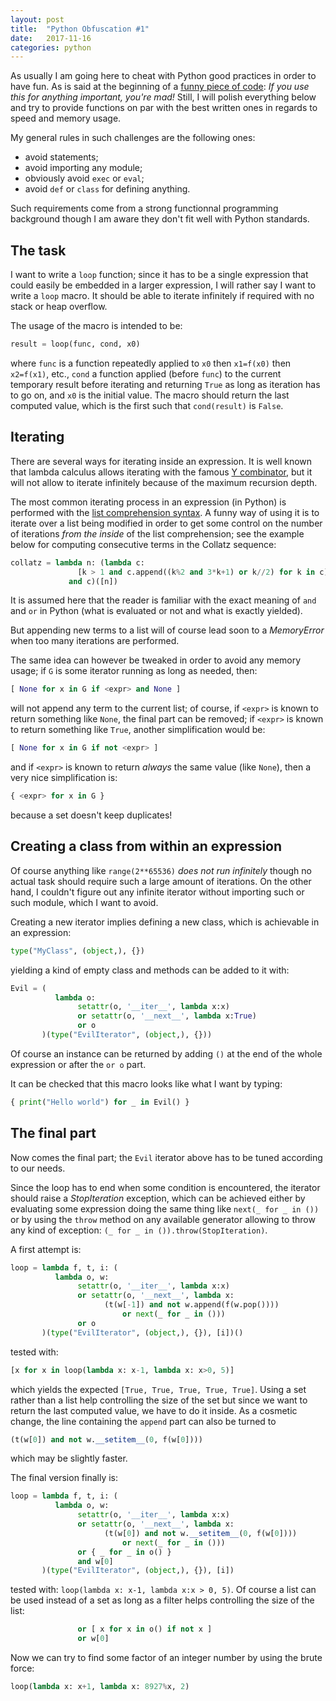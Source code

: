```yaml
---
layout: post
title:  "Python Obfuscation #1"
date:   2017-11-16
categories: python
---
```


As usually I am going here to cheat with Python good practices in order to have fun. As is said at the beginning of a [funny piece of code](https://gist.github.com/brool/1679908): _If you use this for anything important, you're mad!_ Still, I will polish everything below and try to provide functions on par with the best written ones in regards to speed and memory usage.

My general rules in such challenges are the following ones:

  * avoid statements;
  * avoid importing any module;
  * obviously avoid `exec` or `eval`;
  * avoid `def` or `class` for defining anything.

Such requirements come from a strong functionnal programming background though I am aware they don't fit well with Python standards.

## The task

I want to write a `loop` function; since it has to be a single expression that could easily be embedded in a larger expression, I will rather say I want to write a `loop` macro. It should be able to iterate infinitely if required with no stack or heap overflow.

The usage of the macro is intended to be:

~~~python
result = loop(func, cond, x0)
~~~

where `func` is a function repeatedly applied to `x0` then `x1=f(x0)` then `x2=f(x1)`, etc., `cond` a function applied (before `func`) to the current temporary result before iterating and returning `True` as long as iteration has to go on, and `x0` is the initial value. The macro should return the last computed value, which is the first such that `cond(result)` is `False`.

## Iterating

There are several ways for iterating inside an expression. It is well known that lambda calculus allows iterating with the famous [Y combinator](https://en.wikipedia.org/wiki/Fixed-point_combinator), but it will not allow to iterate infinitely because of the maximum recursion depth.

The most common iterating process in an expression (in Python) is performed with the [list comprehension syntax](https://docs.python.org/2/tutorial/datastructures.html#list-comprehensions). A funny way of using it is to iterate over a list being modified in order to get some control on the number of iterations _from the inside_ of the list comprehension; see the example below for computing consecutive terms in the Collatz sequence:

~~~python
collatz = lambda n: (lambda c:
               [k > 1 and c.append((k%2 and 3*k+1) or k//2) for k in c]
             and c)([n])
~~~

It is assumed here that the reader is familiar with the exact meaning of `and` and `or` in Python (what is evaluated or not and what is exactly yielded).

But appending new terms to a list will of course lead soon to a _MemoryError_ when too many iterations are performed.

The same idea can however be tweaked in order to avoid any memory usage; if `G` is some iterator running as long as needed, then:

~~~python
[ None for x in G if <expr> and None ]
~~~

will not append any term to the current list; of course, if `<expr>` is known to return something like `None`, the final part can be removed; if `<expr>` is known to return something like `True`, another simplification would be:

~~~python
[ None for x in G if not <expr> ]
~~~

and if `<expr>` is known to return _always_ the same value (like `None`), then a very nice simplification is:

~~~python
{ <expr> for x in G }
~~~

because a set doesn't keep duplicates!

## Creating a class from within an expression

Of course anything like `range(2**65536)` _does not run infinitely_ though no actual task should require such a large amount of iterations. On the other hand, I couldn't figure out any infinite iterator without importing such or such module, which I want to avoid.

Creating a new iterator implies defining a new class, which is achievable in an expression:

~~~python
type("MyClass", (object,), {})
~~~

yielding a kind of empty class and methods can be added to it with:

~~~python
Evil = (
          lambda o:
               setattr(o, '__iter__', lambda x:x)
               or setattr(o, '__next__', lambda x:True)
               or o
       )(type("EvilIterator", (object,), {}))
~~~

Of course an instance can be returned by adding `()` at the end of the whole expression or after the `or o` part.

It can be checked that this macro looks like what I want by typing:

~~~python
{ print("Hello world") for _ in Evil() }
~~~

## The final part

Now comes the final part; the `Evil` iterator above has to be tuned according to our needs.

Since the loop has to end when some condition is encountered, the iterator should raise a _StopIteration_ exception, which can be achieved either by evaluating some expression doing the same thing like `next(_ for _ in ())` or by using the `throw` method on any available generator allowing to throw any kind of exception: `(_ for _ in ()).throw(StopIteration)`.

A first attempt is:

~~~python
loop = lambda f, t, i: (
          lambda o, w:
               setattr(o, '__iter__', lambda x:x)
               or setattr(o, '__next__', lambda x:
                     (t(w[-1]) and not w.append(f(w.pop())))
                         or next(_ for _ in ()))
               or o
       )(type("EvilIterator", (object,), {}), [i])()
~~~

tested with:

~~~python
[x for x in loop(lambda x: x-1, lambda x: x>0, 5)]
~~~

which yields the expected `[True, True, True, True, True]`. Using a set rather than a list help controlling the size of the set but since we want to return the last computed value, we have to do it inside. As a cosmetic change, the line containing the `append` part can also be turned to

~~~python
(t(w[0]) and not w.__setitem__(0, f(w[0])))
~~~

which may be slightly faster.

The final version finally is:

~~~python
loop = lambda f, t, i: (
          lambda o, w:
               setattr(o, '__iter__', lambda x:x)
               or setattr(o, '__next__', lambda x:
                     (t(w[0]) and not w.__setitem__(0, f(w[0])))
                         or next(_ for _ in ()))
               or { _ for _ in o() }
               and w[0]
       )(type("EvilIterator", (object,), {}), [i])
~~~

tested with: `loop(lambda x: x-1, lambda x:x > 0, 5)`. Of course a list can be used instead of a set as long as a filter helps controlling the size of the list:

~~~python
               or [ x for x in o() if not x ]
               or w[0]
~~~

Now we can try to find some factor of an integer number by using the brute force:

~~~python
loop(lambda x: x+1, lambda x: 8927%x, 2)
~~~
